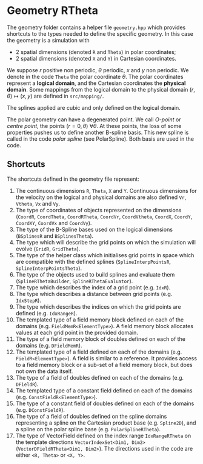 # Geometry RTheta

The geometry folder contains a helper file `geometry.hpp` which provides shortcuts to the types needed to define the specific geometry. In this case the geometry is a simulation with 
* 2 spatial dimensions (denoted `R` and `Theta`) in polar coordinates; 
* 2 spatial dimensions (denoted `X` and `Y`) in Cartesian coordinates.

We suppose $`r`$ positive non periodic, $`\theta`$ periodic, $`x`$ and $`y`$ non periodic. We denote in the code `Theta` the polar coordinate $`\theta`$. 
The polar coordinates represent a **logical domain**, and the Cartesian coordinates the **physical domain**. Some mappings from the logical domain to the physical domain $`(r,\theta) \mapsto (x,y)`$ are defined in `src/mapping/`.

The splines applied are cubic and only defined on the logical domain. 

The polar geometry can have a degenerated point. We call *O-point* or *centre point*, the points $`(r=0, \theta) \ \forall \theta`$. At these points, the loss of some properties pushes us to define another B-spline basis. This new spline is called in the code *polar spline* (see PolarSpline). Both basis are used in the code. 

## Shortcuts
The shortcuts defined in the geometry file represent:

1. The continuous dimensions `R`, `Theta`, `X` and `Y`. 
    Continuous dimensions for the velocity on the logical and physical domains are also defined `Vr`, `Vtheta`, `Vx` and `Vy`.
2. The type of coordinates of objects represented on the dimensions (`CoordR`, `CoordTheta`, `CoordRTheta`, `CoordVr`, `CoordVtheta`, `CoordX`, `CoordY`, `CoordXY`, `CoordVx` and `CoordVy`).
3.  The type of the B-Spline bases used on the logical dimensions (`BSplinesR` and `BSplinesTheta`).
4.  The type which will describe the grid points on which the simulation will evolve (`GridR`, `GridTheta`). 
5.  The type of the helper class which initialises grid points in space which are compatible with the defined splines (`SplineInterpPointsR`, `SplineInterpPointsTheta`).
6.  The type of the objects used to build splines and evaluate them (`SplineRThetaBuilder`, `SplineRThetaEvaluator`).
7.  The type which describes the index of a grid point (e.g. `IdxR`).
8.  The type which describes a distance between grid points (e.g. `IdxStepR`).
9.  The type which describes the indices on which the grid points are defined (e.g. `IdxRangeR`).
10. The templated type of a field memory block defined on each of the domains (e.g. `FieldMemR<ElementType>`). A field memory block allocates values at each grid point in the provided domain.
11. The type of a field memory block of doubles defined on each of the domains (e.g. `DFieldMemR`).
12. The templated type of a field defined on each of the domains (e.g. `FieldR<ElementType>`). A field is similar to a reference. It provides access to a field memory block or a sub-set of a field memory block, but does not own the data itself.
13. The type of a field of doubles defined on each of the domains (e.g. `DFieldR`).
14. The templated type of a constant field defined on each of the domains (e.g. `ConstFieldR<ElementType>`).
15. The type of a constant field of doubles defined on each of the domains (e.g. `DConstFieldR`).
16. The type of a field of doubles defined on the spline domains representing a spline on the Cartesian product base (e.g. `Spline2D`), and a spline on the polar spline base (e.g. `PolarSplineRTheta`).
17. The type of VectorField defined on the index range `IdxRangeRTheta` on the template directions `VectorIndexSet<Dim1, Dim2>` (`VectorDFieldRTheta<Dim1, Dim2>`). The directions used in the code are either `<R, Theta>` or `<X, Y>`. 
